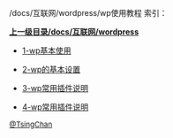 /docs/互联网/wordpress/wp使用教程 索引：


**[上一级目录/docs/互联网/wordpress](/docs/互联网/wordpress/index.md)**

- [1-wp基本使用](/docs/互联网/wordpress/wp使用教程/1-wp基本使用.md)

- [2-wp的基本设置](/docs/互联网/wordpress/wp使用教程/2-wp的基本设置.md)

- [3-wp常用插件说明](/docs/互联网/wordpress/wp使用教程/3-wp常用插件说明.md)

- [4-wp常用插件说明](/docs/互联网/wordpress/wp使用教程/4-wp常用插件说明.md)


<font size=2 color='grey'> [@TsingChan](http://www.9ong.com/) </font>